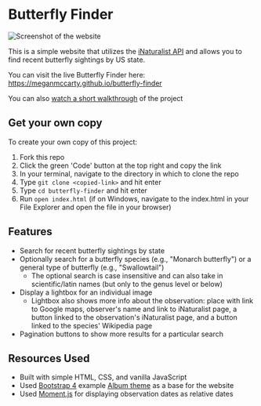 # Butterfly Finder
![Screenshot of the website](https://media.giphy.com/media/AUnnA1CC0UBfq3zwvc/giphy.gif)

This is a simple website that utilizes the [iNaturalist API](https://api.inaturalist.org/v1/docs/) and allows you to find recent butterfly sightings by US state.

You can visit the live Butterfly Finder here: https://meganmccarty.github.io/butterfly-finder

You can also [watch a short walkthrough](https://drive.google.com/file/d/1xY59IH-LSEMj68_VXfD3KIOpm1jma12s/view?usp=sharing) of the project

## Get your own copy
To create your own copy of this project:
1. Fork this repo
2. Click the green 'Code' button at the top right and copy the link
3. In your terminal, navigate to the directory in which to clone the repo
4. Type `git clone <copied-link>` and hit enter
5. Type `cd butterfly-finder` and hit enter
6. Run `open index.html` (if on Windows, navigate to the index.html in your File Explorer and open the file in your browser)

## Features
* Search for recent butterfly sightings by state
* Optionally search for a butterfly species (e.g., "Monarch butterfly") or a general type of butterfly (e.g., "Swallowtail")
    * The optional search is case insensitive and can also take in scientific/latin names (but only to the genus level or below)
* Display a lightbox for an individual image
    * Lightbox also shows more info about the observation: place with link to Google maps, observer's name and link to iNaturalist page, a button linked to the observation's iNaturalist page, and a button linked to the species' Wikipedia page
* Pagination buttons to show more results for a particular search

## Resources Used
* Built with simple HTML, CSS, and vanilla JavaScript
* Used [Bootstrap 4](https://getbootstrap.com/) example [Album theme](https://getbootstrap.com/docs/4.0/examples/album/) as a base for the website
* Used [Moment.js](https://momentjs.com/) for displaying observation dates as relative dates

